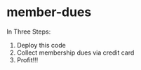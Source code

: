 # member-dues
In Three Steps:

1. Deploy this code
2. Collect membership dues via credit card
3. Profit!!!


